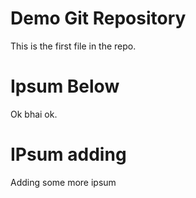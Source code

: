 # Demo Git Repository

This is the first file in the repo.

# Ipsum Below

Ok bhai ok.

# IPsum adding

Adding some more ipsum
